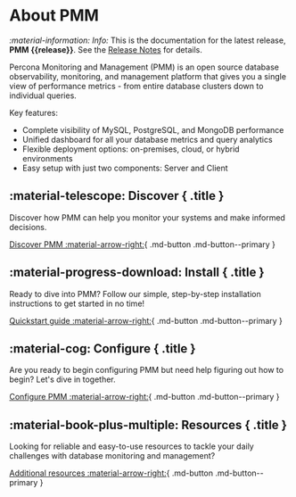# About PMM


<i info>:material-information: Info:</i> This is the documentation for the latest release, **PMM {{release}}**. See the [Release Notes](release-notes/3.0.0.md) for details.

Percona Monitoring and Management (PMM) is an open source database observability, monitoring, and management platform that gives you a single view of performance metrics - from entire database clusters down to individual queries.

Key features:

- Complete visibility of MySQL, PostgreSQL, and MongoDB performance
- Unified dashboard for all your database metrics and query analytics
- Flexible deployment options: on-premises, cloud, or hybrid environments
- Easy setup with just two components: Server and Client


<div class="no-pdf" data-grid markdown>

</div><div data-banner markdown>

## :material-telescope: Discover { .title }

Discover how PMM can help you monitor your systems and make informed decisions.

[Discover PMM :material-arrow-right:](discover-pmm/features.md){ .md-button .md-button--primary }


</div><div data-banner markdown>

## :material-progress-download: Install { .title }

Ready to dive into PMM? Follow our simple, step-by-step installation instructions to get started in no time!

[Quickstart guide :material-arrow-right:](quickstart.md){ .md-button .md-button--primary }

</div><div data-banner markdown>

## :material-cog: Configure { .title }

Are you ready to begin configuring PMM  but need help figuring out how to begin? Let's dive in together.

[Configure PMM :material-arrow-right:](configure-pmm/configure.md){ .md-button .md-button--primary }

</div><div data-banner markdown>

## :material-book-plus-multiple: Resources { .title }

Looking for reliable and easy-to-use resources to tackle your daily challenges with database monitoring and management?

[Additional resources :material-arrow-right:](https://www.percona.com/resources){ .md-button .md-button--primary }

</div>
</div>
